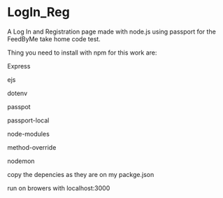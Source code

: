 # LogIn_Reg
A Log In and Registration page made with node.js using passport for the FeedByMe take home code test.

Thing you need to install with npm for this work are:

Express

ejs

dotenv

passpot

passport-local

node-modules

method-override

nodemon

copy the depencies as they are on my packge.json

run on browers with localhost:3000
